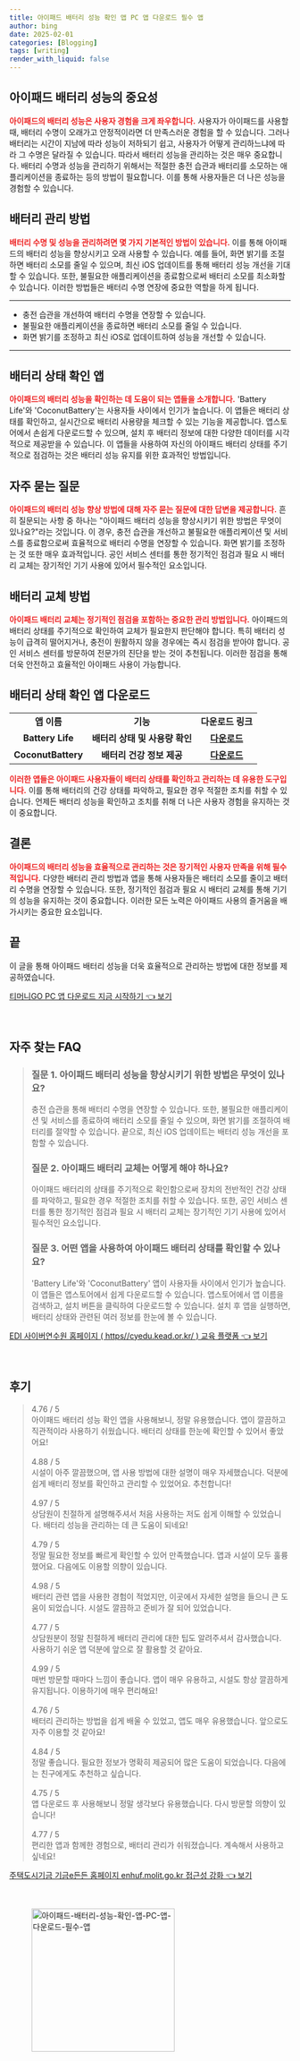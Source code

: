 ```yaml
---
title: 아이패드 배터리 성능 확인 앱 PC 앱 다운로드 필수 앱
author: bing
date: 2025-02-01
categories: [Blogging]
tags: [writing]
render_with_liquid: false
---
```



<h2 id='아이패드_배터리_성능_중요성'>아이패드 배터리 성능의 중요성</h2>

<p><b><span style="color: #ee2323;">아이패드의 배터리 성능은 사용자 경험을 크게 좌우합니다.</span></b> 사용자가 아이패드를 사용할 때, 배터리 수명이 오래가고 안정적이라면 더 만족스러운 경험을 할 수 있습니다. 그러나 배터리는 시간이 지남에 따라 성능이 저하되기 쉽고, 사용자가 어떻게 관리하느냐에 따라 그 수명은 달라질 수 있습니다. 따라서 배터리 성능을 관리하는 것은 매우 중요합니다. 배터리 수명과 성능을 관리하기 위해서는 적절한 충전 습관과 배터리를 소모하는 애플리케이션을 종료하는 등의 방법이 필요합니다. 이를 통해 사용자들은 더 나은 성능을 경험할 수 있습니다.</p>

<h2 id='배터리_관리_방법'>배터리 관리 방법</h2>

<p><b><span style="color: #ee2323;">배터리 수명 및 성능을 관리하려면 몇 가지 기본적인 방법이 있습니다.</span></b> 이를 통해 아이패드의 배터리 성능을 향상시키고 오래 사용할 수 있습니다. 예를 들어, 화면 밝기를 조절하면 배터리 소모를 줄일 수 있으며, 최신 iOS 업데이트를 통해 배터리 성능 개선을 기대할 수 있습니다. 또한, 불필요한 애플리케이션을 종료함으로써 배터리 소모를 최소화할 수 있습니다. 이러한 방법들은 배터리 수명 연장에 중요한 역할을 하게 됩니다.</p>

<hr />

<ul>
    <li>충전 습관을 개선하여 배터리 수명을 연장할 수 있습니다.</li>
    <li>불필요한 애플리케이션을 종료하면 배터리 소모를 줄일 수 있습니다.</li>
    <li>화면 밝기를 조정하고 최신 iOS로 업데이트하여 성능을 개선할 수 있습니다.</li>
</ul>

<hr />

<h2 id='배터리_상태_확인_앱'>배터리 상태 확인 앱</h2>

<p><b><span style="color: #ee2323;">아이패드의 배터리 성능을 확인하는 데 도움이 되는 앱들을 소개합니다.</span></b> 'Battery Life'와 'CoconutBattery'는 사용자들 사이에서 인기가 높습니다. 이 앱들은 배터리 상태를 확인하고, 실시간으로 배터리 사용량을 체크할 수 있는 기능을 제공합니다. 앱스토어에서 손쉽게 다운로드할 수 있으며, 설치 후 배터리 정보에 대한 다양한 데이터를 시각적으로 제공받을 수 있습니다. 이 앱들을 사용하여 자신의 아이패드 배터리 상태를 주기적으로 점검하는 것은 배터리 성능 유지를 위한 효과적인 방법입니다.</p>

<h2 id='자주_묻는_질문'>자주 묻는 질문</h2>

<p><b><span style="color: #ee2323;">아이패드의 배터리 성능 향상 방법에 대해 자주 묻는 질문에 대한 답변을 제공합니다.</span></b> 흔히 질문되는 사항 중 하나는 "아이패드 배터리 성능을 향상시키기 위한 방법은 무엇이 있나요?"라는 것입니다. 이 경우, 충전 습관을 개선하고 불필요한 애플리케이션 및 서비스를 종료함으로써 효율적으로 배터리 수명을 연장할 수 있습니다. 화면 밝기를 조정하는 것 또한 매우 효과적입니다. 공인 서비스 센터를 통한 정기적인 점검과 필요 시 배터리 교체는 장기적인 기기 사용에 있어서 필수적인 요소입니다.</p>

<h2 id='배터리_교체_방법'>배터리 교체 방법</h2>

<p><b><span style="color: #ee2323;">아이패드 배터리 교체는 정기적인 점검을 포함하는 중요한 관리 방법입니다.</span></b> 아이패드의 배터리 상태를 주기적으로 확인하여 교체가 필요한지 판단해야 합니다. 특히 배터리 성능이 급격히 떨어지거나, 충전이 원활하지 않을 경우에는 즉시 점검을 받아야 합니다. 공인 서비스 센터를 방문하여 전문가의 진단을 받는 것이 추천됩니다. 이러한 점검을 통해 더욱 안전하고 효율적인 아이패드 사용이 가능합니다.</p>

<h2 id='배터리_상태_확인_앱_다운로드'>배터리 상태 확인 앱 다운로드</h2>

<table>
    <tr>
        <td style="text-align: center; height: 17px;"><b>앱 이름</b></td>
        <td style="text-align: center; height: 17px;"><b>기능</b></td>
        <td style="text-align: center; height: 17px;"><b>다운로드 링크</b></td>
    </tr>
    <tr>
        <td style="text-align: center; height: 17px;"><b>Battery Life</b></td>
        <td style="text-align: center; height: 17px;"><b>배터리 상태 및 사용량 확인</b></td>
        <td style="text-align: center; height: 17px;"><b><a href="https://apps.apple.com/app/battery-life/id570115458">다운로드</a></b></td>
    </tr>
    <tr>
        <td style="text-align: center; height: 17px;"><b>CoconutBattery</b></td>
        <td style="text-align: center; height: 17px;"><b>배터리 건강 정보 제공</b></td>
        <td style="text-align: center; height: 17px;"><b><a href="https://coconut-flavour.com/coconutbattery/">다운로드</a></b></td>
    </tr>
</table>

<p><b><span style="color: #ee2323;">이러한 앱들은 아이패드 사용자들이 배터리 상태를 확인하고 관리하는 데 유용한 도구입니다.</span></b> 이를 통해 배터리의 건강 상태를 파악하고, 필요한 경우 적절한 조치를 취할 수 있습니다. 언제든 배터리 성능을 확인하고 조치를 취해 더 나은 사용자 경험을 유지하는 것이 중요합니다.</p>

<h2 id='결론'>결론</h2>

<p><b><span style="color: #ee2323;">아이패드의 배터리 성능을 효율적으로 관리하는 것은 장기적인 사용자 만족을 위해 필수적입니다.</span></b> 다양한 배터리 관리 방법과 앱을 통해 사용자들은 배터리 소모를 줄이고 배터리 수명을 연장할 수 있습니다. 또한, 정기적인 점검과 필요 시 배터리 교체를 통해 기기의 성능을 유지하는 것이 중요합니다. 이러한 모든 노력은 아이패드 사용의 즐거움을 배가시키는 중요한 요소입니다.</p>

<h2 id='끝'>끝</h2>

<p>이 글을 통해 아이패드 배터리 성능을 더욱 효율적으로 관리하는 방법에 대한 정보를 제공하였습니다.</p>


<p><a class="click-button" title="티머니GO PC 앱 다운로드 지금 시작하기" href="https://blackassets.github.io/posts/%ED%8B%B0%EB%A8%B8%EB%8B%88GO-PC-%EC%95%B1-%EB%8B%A4%EC%9A%B4%EB%A1%9C%EB%93%9C-%EC%A7%80%EA%B8%88-%EC%8B%9C%EC%9E%91%ED%95%98%EA%B8%B0/" rel="dofollow">티머니GO PC 앱 다운로드 지금 시작하기 👈 보기</a></p><br>
<h2 id='자주_찾는_FAQ'>자주 찾는 FAQ</h2>
<div itemscope="" itemtype="https://schema.org/FAQPage"> 
<blockquote> 
<div itemscope="" itemprop="mainEntity" itemtype="https://schema.org/Question"> 
<h3 itemprop="name">질문 1. 아이패드 배터리 성능을 향상시키기 위한 방법은 무엇이 있나요?</h3> 
<div itemscope="" itemprop="acceptedAnswer" itemtype="https://schema.org/Answer"> 
<span itemprop="text"> 
<p>충전 습관을 통해 배터리 수명을 연장할 수 있습니다. 또한, 불필요한 애플리케이션 및 서비스를 종료하여 배터리 소모를 줄일 수 있으며, 화면 밝기를 조절하여 배터리를 절약할 수 있습니다. 끝으로, 최신 iOS 업데이트는 배터리 성능 개선을 포함할 수 있습니다.</p> 
</span> 
</div> 
</div> 

<div itemscope="" itemprop="mainEntity" itemtype="https://schema.org/Question"> 
<h3 itemprop="name">질문 2. 아이패드 배터리 교체는 어떻게 해야 하나요?</h3> 
<div itemscope="" itemprop="acceptedAnswer" itemtype="https://schema.org/Answer"> 
<span itemprop="text"> 
<p>아이패드 배터리의 상태를 주기적으로 확인함으로써 장치의 전반적인 건강 상태를 파악하고, 필요한 경우 적절한 조치를 취할 수 있습니다. 또한, 공인 서비스 센터를 통한 정기적인 점검과 필요 시 배터리 교체는 장기적인 기기 사용에 있어서 필수적인 요소입니다.</p> 
</span> 
</div> 
</div> 

<div itemscope="" itemprop="mainEntity" itemtype="https://schema.org/Question"> 
<h3 itemprop="name">질문 3. 어떤 앱을 사용하여 아이패드 배터리 상태를 확인할 수 있나요?</h3> 
<div itemscope="" itemprop="acceptedAnswer" itemtype="https://schema.org/Answer"> 
<span itemprop="text"> 
<p>'Battery Life'와 'CoconutBattery' 앱이 사용자들 사이에서 인기가 높습니다. 이 앱들은 앱스토어에서 쉽게 다운로드할 수 있습니다. 앱스토어에서 앱 이름을 검색하고, 설치 버튼을 클릭하여 다운로드할 수 있습니다. 설치 후 앱을 실행하면, 배터리 상태와 관련된 여러 정보를 한눈에 볼 수 있습니다.</p> 
</span> 
</div> 
</div> 

</blockquote> 
</div>
<p><a class="click-button" title="EDI 사이버연수원 홈페이지 ( https//cyedu.kead.or.kr/ ) 교육 플랫폼" href="https://blackassets.github.io/posts/EDI-%EC%82%AC%EC%9D%B4%EB%B2%84%EC%97%B0%EC%88%98%EC%9B%90-%ED%99%88%ED%8E%98%EC%9D%B4%EC%A7%80-(-httpscyedu.kead.or.kr-)-%EA%B5%90%EC%9C%A1-%ED%94%8C%EB%9E%AB%ED%8F%BC/" rel="dofollow">EDI 사이버연수원 홈페이지 ( https//cyedu.kead.or.kr/ ) 교육 플랫폼 👈 보기</a></p><br>
<h2 id='후기'>후기</h2>
<div itemscope itemtype="https://schema.org/Product">
  <blockquote>
  <div itemprop="review" itemscope itemtype="https://schema.org/Review">
      <div itemprop="reviewRating" itemscope itemtype="https://schema.org/Rating"> <span itemprop="ratingValue">4.76</span> / <span itemprop="bestRating">5</span> </div>
      <span itemprop="reviewBody">아이패드 배터리 성능 확인 앱을 사용해보니, 정말 유용했습니다. 앱이 깔끔하고 직관적이라 사용하기 쉬웠습니다. 배터리 상태를 한눈에 확인할 수 있어서 좋았어요!</span>
  </div>
  <br>
  <div itemprop="review" itemscope itemtype="https://schema.org/Review">
      <div itemprop="reviewRating" itemscope itemtype="https://schema.org/Rating"> <span itemprop="ratingValue">4.88</span> / <span itemprop="bestRating">5</span> </div>
      <span itemprop="reviewBody">시설이 아주 깔끔했으며, 앱 사용 방법에 대한 설명이 매우 자세했습니다. 덕분에 쉽게 배터리 정보를 확인하고 관리할 수 있었어요. 추천합니다!</span>
  </div>
  <br>
  <div itemprop="review" itemscope itemtype="https://schema.org/Review">
      <div itemprop="reviewRating" itemscope itemtype="https://schema.org/Rating"> <span itemprop="ratingValue">4.97</span> / <span itemprop="bestRating">5</span> </div>
      <span itemprop="reviewBody">상담원이 친절하게 설명해주셔서 처음 사용하는 저도 쉽게 이해할 수 있었습니다. 배터리 성능을 관리하는 데 큰 도움이 되네요!</span>
  </div>
  <br>
  <div itemprop="review" itemscope itemtype="https://schema.org/Review">
      <div itemprop="reviewRating" itemscope itemtype="https://schema.org/Rating"> <span itemprop="ratingValue">4.79</span> / <span itemprop="bestRating">5</span> </div>
      <span itemprop="reviewBody">정말 필요한 정보를 빠르게 확인할 수 있어 만족했습니다. 앱과 시설이 모두 훌륭했어요. 다음에도 이용할 의향이 있습니다.</span>
  </div>
  <br>
  <div itemprop="review" itemscope itemtype="https://schema.org/Review">
      <div itemprop="reviewRating" itemscope itemtype="https://schema.org/Rating"> <span itemprop="ratingValue">4.98</span> / <span itemprop="bestRating">5</span> </div>
      <span itemprop="reviewBody">배터리 관련 앱을 사용한 경험이 적었지만, 이곳에서 자세한 설명을 들으니 큰 도움이 되었습니다. 시설도 깔끔하고 준비가 잘 되어 있었습니다.</span>
  </div>
  <br>
  <div itemprop="review" itemscope itemtype="https://schema.org/Review">
      <div itemprop="reviewRating" itemscope itemtype="https://schema.org/Rating"> <span itemprop="ratingValue">4.77</span> / <span itemprop="bestRating">5</span> </div>
      <span itemprop="reviewBody">상담원분이 정말 친절하게 배터리 관리에 대한 팁도 알려주셔서 감사했습니다. 사용하기 쉬운 앱 덕분에 앞으로 잘 활용할 것 같아요.</span>
  </div>
  <br>
  <div itemprop="review" itemscope itemtype="https://schema.org/Review">
      <div itemprop="reviewRating" itemscope itemtype="https://schema.org/Rating"> <span itemprop="ratingValue">4.99</span> / <span itemprop="bestRating">5</span> </div>
      <span itemprop="reviewBody">매번 방문할 때마다 느낌이 좋습니다. 앱이 매우 유용하고, 시설도 항상 깔끔하게 유지됩니다. 이용하기에 매우 편리해요!</span>
  </div>
  <br>
  <div itemprop="review" itemscope itemtype="https://schema.org/Review">
      <div itemprop="reviewRating" itemscope itemtype="https://schema.org/Rating"> <span itemprop="ratingValue">4.76</span> / <span itemprop="bestRating">5</span> </div>
      <span itemprop="reviewBody">배터리 관리하는 방법을 쉽게 배울 수 있었고, 앱도 매우 유용했습니다. 앞으로도 자주 이용할 것 같아요!</span>
  </div>
  <br>
  <div itemprop="review" itemscope itemtype="https://schema.org/Review">
      <div itemprop="reviewRating" itemscope itemtype="https://schema.org/Rating"> <span itemprop="ratingValue">4.84</span> / <span itemprop="bestRating">5</span> </div>
      <span itemprop="reviewBody">정말 좋습니다. 필요한 정보가 명확히 제공되어 많은 도움이 되었습니다. 다음에는 친구에게도 추천하고 싶습니다.</span>
  </div>
  <br>
  <div itemprop="review" itemscope itemtype="https://schema.org/Review">
      <div itemprop="reviewRating" itemscope itemtype="https://schema.org/Rating"> <span itemprop="ratingValue">4.75</span> / <span itemprop="bestRating">5</span> </div>
      <span itemprop="reviewBody">앱 다운로드 후 사용해보니 정말 생각보다 유용했습니다. 다시 방문할 의향이 있습니다!</span>
  </div>
  <br>
  <div itemprop="review" itemscope itemtype="https://schema.org/Review">
      <div itemprop="reviewRating" itemscope itemtype="https://schema.org/Rating"> <span itemprop="ratingValue">4.77</span> / <span itemprop="bestRating">5</span> </div>
      <span itemprop="reviewBody">편리한 앱과 함께한 경험으로, 배터리 관리가 쉬워졌습니다. 계속해서 사용하고 싶네요!</span>
  </div>
  </blockquote>
</div>
<p><a class="click-button" title="주택도시기금 기금e든든 홈페이지 enhuf.molit.go.kr 접근성 강화" href="https://blackassets.github.io/posts/%EC%A3%BC%ED%83%9D%EB%8F%84%EC%8B%9C%EA%B8%B0%EA%B8%88-%EA%B8%B0%EA%B8%88e%EB%93%A0%EB%93%A0-%ED%99%88%ED%8E%98%EC%9D%B4%EC%A7%80-enhuf.molit.go.kr-%EC%A0%91%EA%B7%BC%EC%84%B1-%EA%B0%95%ED%99%94/" rel="dofollow">주택도시기금 기금e든든 홈페이지 enhuf.molit.go.kr 접근성 강화 👈 보기</a></p><br>
<figure class="image"><img src="https://blackassets.github.io/assets/img/thumbnail/아이패드-배터리-성능-확인-앱-PC-앱-다운로드-필수-앱.webp" alt="아이패드-배터리-성능-확인-앱-PC-앱-다운로드-필수-앱" width="256" height="256"></figure>